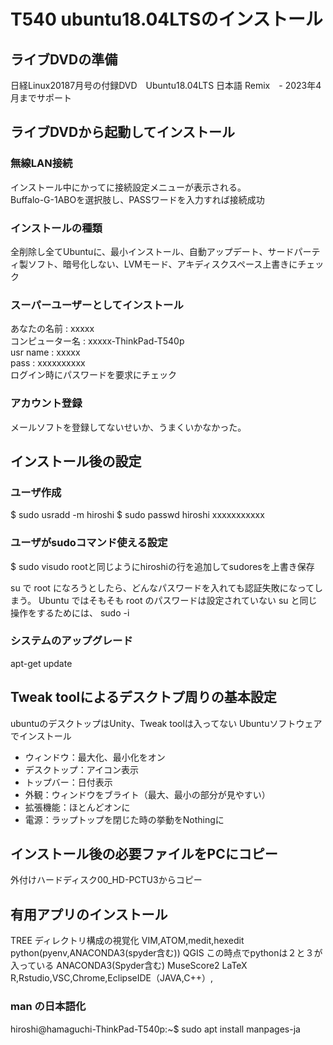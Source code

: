 # T540 ubuntu18.04LTSのインストール  
## ライブDVDの準備  
日経Linux20187月号の付録DVD　Ubuntu18.04LTS 日本語 Remix　- 2023年4月までサポート  
## ライブDVDから起動してインストール  
### 無線LAN接続  
  インストール中にかってに接続設定メニューが表示される。  
  Buffalo-G-1ABOを選択肢し、PASSワードを入力すれば接続成功  
### インストールの種類  
  全削除し全てUbuntuに、最小インストール、自動アップデート、サードパーティ製ソフト、暗号化しない、LVMモード、アキディスクスペース上書きにチェック
  
### スーパーユーザーとしてインストール  
  あなたの名前 : xxxxx  
  コンピューター名 : xxxxx-ThinkPad-T540p  
  usr name : xxxxx  
  pass : xxxxxxxxxx  
  ログイン時にパスワードを要求にチェック  
### アカウント登録
  メールソフトを登録してないせいか、うまくいかなかった。
## インストール後の設定
### ユーザ作成
 $ sudo usradd -m hiroshi
 $ sudo passwd hiroshi
     xxxxxxxxxxx
### ユーザがsudoコマンド使える設定
 $ sudo visudo
  rootと同じようにhiroshiの行を追加してsudoresを上書き保存

  su で root になろうとしたら、どんなパスワードを入れても認証失敗になってしまう。
  Ubuntu ではそもそも root のパスワードは設定されていない
  su と同じ操作をするためには、
  sudo -i
### システムのアップグレード
apt-get update
## Tweak toolによるデスクトプ周りの基本設定
ubuntuのデスクトップはUnity、Tweak toolは入ってない
Ubuntuソフトウェアでインストール

* ウィンドウ：最大化、最小化をオン
* デスクトップ：アイコン表示
* トップバー：日付表示
* 外観：ウィンドウをブライト（最大、最小の部分が見やすい）
* 拡張機能：ほとんどオンに
* 電源：ラップトップを閉じた時の挙動をNothingに

## インストール後の必要ファイルをPCにコピー
外付けハードディスク00_HD-PCTU3からコピー

## 有用アプリのインストール
TREE ディレクトリ構成の視覚化
VIM,ATOM,medit,hexedit
python(pyenv,ANACONDA3(spyder含む))
QGIS
この時点でpythonは２と３が入っている
ANACONDA3(Spyder含む)
MuseScore2
LaTeX
R,Rstudio,VSC,Chrome,EclipseIDE（JAVA,C++）,

### man の日本語化
hiroshi@hamaguchi-ThinkPad-T540p:~$ sudo apt install manpages-ja
